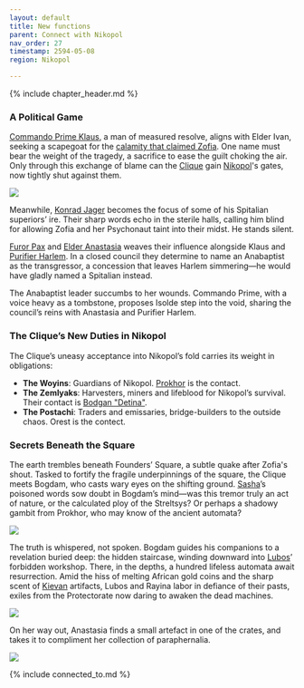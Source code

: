 ```yaml
---
layout: default
title: New functions
parent: Connect with Nikopol
nav_order: 27
timestamp: 2594-05-08
region: Nikopol

---
```


{% include chapter_header.md %}

### A Political Game

[Commando Prime Klaus](../../people/ProtectorateClique/ComPrimeKlaus.md), a man of measured resolve, aligns with Elder Ivan, seeking a scapegoat for the [calamity that claimed Zofia](InNikopol01.md). One name must bear the weight of the tragedy, a sacrifice to ease the guilt choking the air. Only through this exchange of blame can the [Clique](../../people/ProtectorateClique/index.md) gain [Nikopol](../../locations/Nikopol.md)'s gates, now tightly shut against them.

![](https://i.imgur.com/gSdazhZ.png)

Meanwhile, [Konrad Jager](../../people/ProtectorateClique/KonradJager.md) becomes the focus of some of his Spitalian superiors’ ire. Their sharp words echo in the sterile halls, calling him blind for allowing Zofia and her Psychonaut taint into their midst. He stands silent.

[Furor Pax](../../people/ProtectorateClique/IsoldePax.md) and [Elder Anastasia](../../people/ProtectorateClique/Anastasia.md) weaves their influence alongside Klaus and [Purifier Harlem](../../people/ProtectorateClique/PurifierHarlem.md). In a closed council they determine to name an Anabaptist as the transgressor, a concession that leaves Harlem simmering—he would have gladly named a Spitalian instead.

The Anabaptist leader succumbs to her wounds. Commando Prime, with a voice heavy as a tombstone, proposes Isolde step into the void, sharing the council’s reins with Anastasia and Purifier Harlem.

### The Clique’s New Duties in Nikopol

The Clique’s uneasy acceptance into Nikopol’s fold carries its weight in obligations:

- **The Woyins**: Guardians of Nikopol. [Prokhor](../../people/FoundersBlessed/Prokhor.md) is the contact.
- **The Zemlyaks**: Harvesters, miners and lifeblood for Nikopol’s survival. Their contact is [Bodgan "Detina"](../../people/FoundersBlessed/BodganDetina.md).
- **The Postachi**: Traders and emissaries, bridge-builders to the outside chaos. Orest is the contect.

### Secrets Beneath the Square

The earth trembles beneath Founders’ Square, a subtle quake after Zofia's shout. Tasked to fortify the fragile underpinnings of the square, the Clique meets Bogdam, who casts wary eyes on the shifting ground. [Sasha](../../people/ProtectorateClique/SashaVolkov.md)’s poisoned words sow doubt in Bogdam’s mind—was this tremor truly an act of nature, or the calculated ploy of the Streltsys? Or perhaps a shadowy gambit from Prokhor, who may know of the ancient automata?

![](https://i.imgur.com/YYqNlQ1.png)

The truth is whispered, not spoken. Bogdam guides his companions to a revelation buried deep: the hidden staircase, winding downward into [Lubos](../../people/FoundersBlessed/Lubos.md)’ forbidden workshop. There, in the depths, a hundred lifeless automata await resurrection. Amid the hiss of melting African gold coins and the sharp scent of [Kievan](../../locations/Kiev.md) artifacts, Lubos and Rayina labor in defiance of their pasts, exiles from the Protectorate now daring to awaken the dead machines.

![](https://i.imgur.com/44uQLQo.png)

On her way out, Anastasia finds a small artefact in one of the crates, and takes it to compliment her collection of paraphernalia.

![](https://i.imgur.com/RLkmKOy.png)

{% include connected_to.md %}
